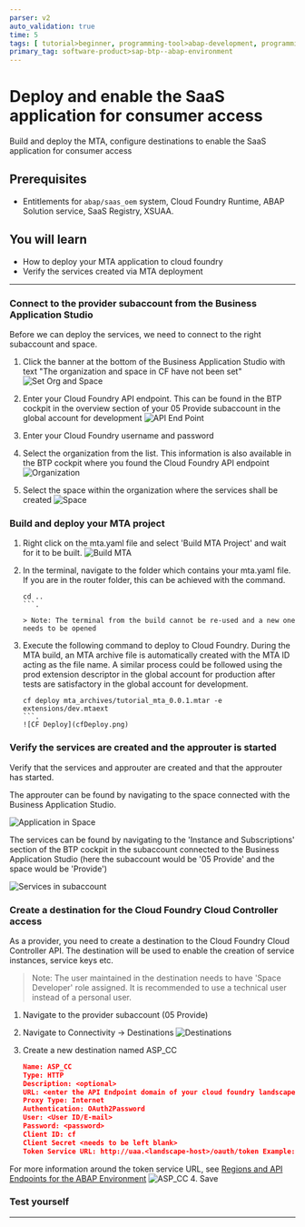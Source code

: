 ```yaml
---
parser: v2
auto_validation: true
time: 5
tags: [ tutorial>beginner, programming-tool>abap-development, programming-tool>abap-extensibility, tutorial>license]
primary_tag: software-product>sap-btp--abap-environment
---
```


# Deploy and enable the SaaS application for consumer access

<!-- description --> Build and deploy the MTA, configure destinations to enable the SaaS application for consumer access

## Prerequisites

- Entitlements for `abap/saas_oem` system, Cloud Foundry Runtime, ABAP Solution service, SaaS Registry, XSUAA.

## You will learn

- How to deploy your MTA application to cloud foundry
- Verify the services created via MTA deployment

---

### Connect to the provider subaccount from the Business Application Studio

Before we can deploy the services, we need to connect to the right subaccount and space.

1. Click the banner at the bottom of the Business Application Studio with text "The organization and space in CF have not been set"
    ![Set Org and Space](SetOrgSpace.png)

2. Enter your Cloud Foundry API endpoint. This can be found in the BTP cockpit in the overview section of your 05 Provide subaccount in the global account for development
    ![API End Point](APIEndPoint.png)

3. Enter your Cloud Foundry username and password

4. Select the organization from the list. This information is also available in the BTP    cockpit where you found the Cloud Foundry API endpoint
    ![Organization](Org.png)

5. Select the space within the organization where the services shall be created
    ![Space](Space.png)

### Build and deploy your MTA project

1. Right click on the mta.yaml file and select 'Build MTA Project' and wait for it to be built.
    ![Build MTA](BuildMTA.png)

2. In the terminal, navigate to the folder which contains your mta.yaml file. If you are in the router folder, this can be achieved with the command.

    ```Shell/Bash
    cd .. 
    ```.

    > Note: The terminal from the build cannot be re-used and a new one needs to be opened

3. Execute the following command to deploy to Cloud Foundry. During the MTA build, an MTA archive file is automatically created with the MTA ID acting as the file name. A similar process could be followed using the prod extension descriptor in the global account for production after tests are satisfactory in the global account for development.

    ```Shell/Bash
    cf deploy mta_archives/tutorial_mta_0.0.1.mtar -e extensions/dev.mtaext
    ```. 
    ![CF Deploy](cfDeploy.png)

### Verify the services are created and the approuter is started

Verify that the services and approuter are created and that the approuter has started.

The approuter can be found by navigating to the space connected with the Business Application Studio.

![Application in Space](AppInSpace.png)

The services can be found by navigating to the 'Instance and Subscriptions' section of the BTP cockpit in the subaccount connected to the Business Application Studio (here the subaccount would be '05 Provide' and the space would be 'Provide')

![Services in subaccount](ServicesInSubaccount.png)

### Create a destination for the Cloud Foundry Cloud Controller access

As a provider, you need to create a destination to the Cloud Foundry Cloud Controller API. The destination will be used to enable the creation of service instances, service keys etc.

> Note: The user maintained in the destination needs to have 'Space Developer' role assigned. It is recommended to use a technical user instead of a personal user.

1. Navigate to the provider subaccount (05 Provide)

2. Navigate to Connectivity → Destinations
    ![Destinations](Destinations.png)
3. Create a new destination named ASP\_CC

    ```JSON
    Name: ASP_CC
    Type: HTTP
    Description: <optional>
    URL: <enter the API Endpoint domain of your cloud foundry landscape. You can find it under your subaccount > Overview. Example: https://api.cf.eu10.hana.ondemand.com
    Proxy Type: Internet
    Authentication: OAuth2Password
    User: <User ID/E-mail>
    Password: <password>
    Client ID: cf
    Client Secret <needs to be left blank>
    Token Service URL: http://uaa.<landscape-host>/oauth/token Example: https://uaa.cf.eu10.hana.ondemand.com/oauth/token 
    ```

For more information around the token service URL, see [Regions and API Endpoints for the ABAP Environment](https://help.sap.com/docs/BTP/65de2977205c403bbc107264b8eccf4b/879f37370d9b45e99a16538e0f37ff2c.html)
    ![ASP_CC](ASP_CC.png)
4. Save

### Test yourself

---
